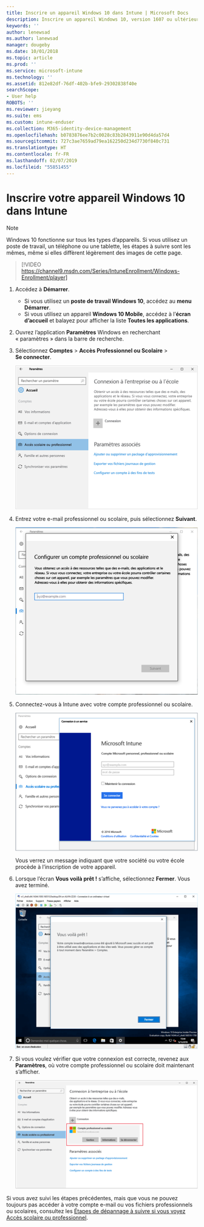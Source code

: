 ```yaml
---
title: Inscrire un appareil Windows 10 dans Intune | Microsoft Docs
description: Inscrire un appareil Windows 10, version 1607 ou ultérieure, dans Intune
keywords: ''
author: lenewsad
ms.author: lanewsad
manager: dougeby
ms.date: 10/01/2018
ms.topic: article
ms.prod: ''
ms.service: microsoft-intune
ms.technology: ''
ms.assetid: 812e82df-76df-402b-bfe9-29302838f40e
searchScope:
- User help
ROBOTS: ''
ms.reviewer: jieyang
ms.suite: ems
ms.custom: intune-enduser
ms.collection: M365-identity-device-management
ms.openlocfilehash: b0783876ee7b2c0028c83b2843911e90d4da57d4
ms.sourcegitcommit: 727c3ae7659ad79ea162250d234d7730f840c731
ms.translationtype: HT
ms.contentlocale: fr-FR
ms.lasthandoff: 02/07/2019
ms.locfileid: "55851455"
---
```

# <a name="enroll-your-windows-10-device-in-intune"></a>Inscrire votre appareil Windows 10 dans Intune

> [!NOTE]
> Windows 10 fonctionne sur tous les types d’appareils. Si vous utilisez un poste de travail, un téléphone ou une tablette, les étapes à suivre sont les mêmes, même si elles diffèrent légèrement des images de cette page.

> [!VIDEO https://channel9.msdn.com/Series/IntuneEnrollment/Windows-Enrollment/player]

1. Accédez à **Démarrer**.

   - Si vous utilisez un **poste de travail Windows 10**, accédez au **menu Démarrer**.
   - Si vous utilisez un appareil **Windows 10 Mobile**, accédez à l’**écran d’accueil** et balayez pour afficher la liste **Toutes les applications**.

2. Ouvrez l’application **Paramètres** Windows en recherchant « paramètres » dans la barre de recherche.

3. Sélectionnez **Comptes** > **Accès Professionnel ou Scolaire** > **Se connecter**.

    ![Sélectionner le compte Accès Professionnel ou Scolaire](./media/w10-enroll-rs1-connect-to-work-or-school.png)

4. Entrez votre e-mail professionnel ou scolaire, puis sélectionnez **Suivant**.

   ![Entrer votre compte professionnel ou scolaire](./media/w10-enroll-rs1-set-up-work-or-school-account.png)

5. Connectez-vous à Intune avec votre compte professionnel ou scolaire.

    ![Ajouter un compte professionnel ou scolaire](./media/w10-enroll-rs1-enter-your-credentials.png)

    Vous verrez un message indiquant que votre société ou votre école procède à l’inscription de votre appareil.

6. Lorsque l’écran **Vous voilà prêt !** s’affiche, sélectionnez **Fermer**. Vous avez terminé.

   ![Sélectionner Fermer dans l’écran « Vous voilà prêt ! »](./media/w10-enroll-rs1-youre-all-set.png)

7. Si vous voulez vérifier que votre connexion est correcte, revenez aux **Paramètres**, où votre compte professionnel ou scolaire doit maintenant s’afficher.

    ![Valider que la connexion a été correctement configurée](./media/w10-enroll-rs1-validate-successful-enrollment.png)

Si vous avez suivi les étapes précédentes, mais que vous ne pouvez toujours pas accéder à votre compte e-mail ou vos fichiers professionnels ou scolaires, consultez les [Étapes de dépannage à suivre si vous voyez Accès scolaire ou professionnel](troubleshoot-your-windows-10-device-windows.md#troubleshooting-steps-to-follow-if-you-see-access-work-or-school).
